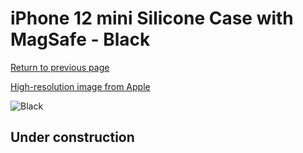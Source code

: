 # iPhone 12 mini Silicone Case with MagSafe - Black

[Return to previous page](/iphone_12)

[High-resolution image from Apple](https://store.storeimages.cdn-apple.com/8756/as-images.apple.com/is/MHKX3?wid=4500&hei=4500&fmt=png)

<div style="width: 500px"><img src="/everyphone/MHKX3.png" alt="Black"></div>

## Under construction
